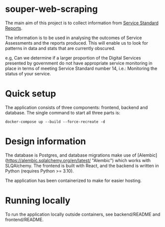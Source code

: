 # souper-web-scraping
The main aim of this project is to collect information from 
[Service Standard Reports](https://www.gov.uk/service-standard-reports "Service Standard Reports").

The information is to be used in analysing the outcomes of Service Assessments and the reports produced.
This will enable us to look for patterns in data and stats that are currently obscured.

e.g, Can we determine if a larger proportion of the Digital Services presented by government do not have appropriate service monitoring in place in terms of meeting Service Standard number 14, i.e.: Monitoring the status of your service.

# Quick setup
The application consists of three components: frontend, backend and database.
The single command to start all three parts is:

`docker-compose up --build --force-recreate -d`

# Design information
The database is Postgres, and database migrations make use of [Alembic] (https://alembic.sqlalchemy.org/en/latest/ "Alembic") which works with SLQAlchemy.
The frontend is built with React, and the backend is written in Python (requires Python >= 3.10).

The application has been containerized to make for easier hosting.

# Running locally
To run the application locally outside containers, see backend/README and frontend/README.